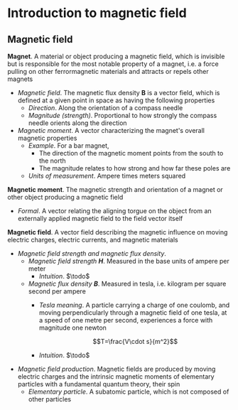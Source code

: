 
# Introduction to magnetic field
## Magnetic field
**Magnet**. A material or object producing a magnetic field, which is invisible but is responsible for the most notable property of a magnet, i.e. a force pulling on other ferrormagnetic materials and attracts or repels other magnets
* *Magnetic field*. The magnetic flux density $\mathbf{B}$ is a vector field, which is defined at a given point in space as having the following properties
    * *Direction*. Along the orientation of a compass needle
    * *Magnitude (strength)*. Proportional to how strongly the compass needle orients along the direction
* *Magnetic moment*. A vector characterizing the magnet's overall magnetic properties
    * *Example*. For a bar magnet, 
        * The direction of the magnetic moment points from the south to the north
        * The magnitude relates to how strong and how far these poles are
    * *Units of measurement*. Ampere times meters squared

**Magnetic moment**. The magnetic strength and orientation of a magnet or other object producing a magnetic field
* *Formal*. A vector relating the aligning torgue on the object from an externally applied magnetic field to the field vector itself

**Magnetic field**. A vector field describing the magnetic influence on moving electric charges, electric currents, and magnetic materials
* *Magnetic field strength and magnetic flux density*.
    * *Magnetic field strength $\mathbf{H}$*. Measured in the base units of ampere per meter
        * *Intuition*. $\todo$
    * *Magnetic flux density $\mathbf{B}$*. Measured in tesla, i.e. kilogram per square second per ampere
        * *Tesla meaning*. A particle carrying a charge of one coulomb, and moving perpendicularly through a magnetic field of one tesla, at a speed of one metre per second, experiences a force with magnitude one newton

            $$T=\frac{V\cdot s}{m^2}$$
        * *Intuition*. $\todo$
* *Magnetic field production*. Magnetic fields are produced by moving electric charges and the intrinsic magnetic moments of elementary particles with a fundamental quantum theory, their spin
    * *Elementary particle*. A subatomic particle, which is not composed of other particles